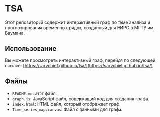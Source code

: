 # TSA

Этот репозиторий содержит интерактивный граф по теме анализа и прогнозирования временных рядов, созданный для НИРС в МГТУ им. Баумана.

## Использование

Вы можете просмотреть интерактивный граф, перейдя по следующей ссылке: [https://sarychief.github.io/tsa/](https://sarychief.github.io/tsa/)

## Файлы

- `README.md`: этот файл.
- `graph.js`: JavaScript файл, содержащий код для создания графа.
- `index.html`: HTML файл, который отображает граф.
- `Time_series_map.canvas`: Файл с данными для графа.
